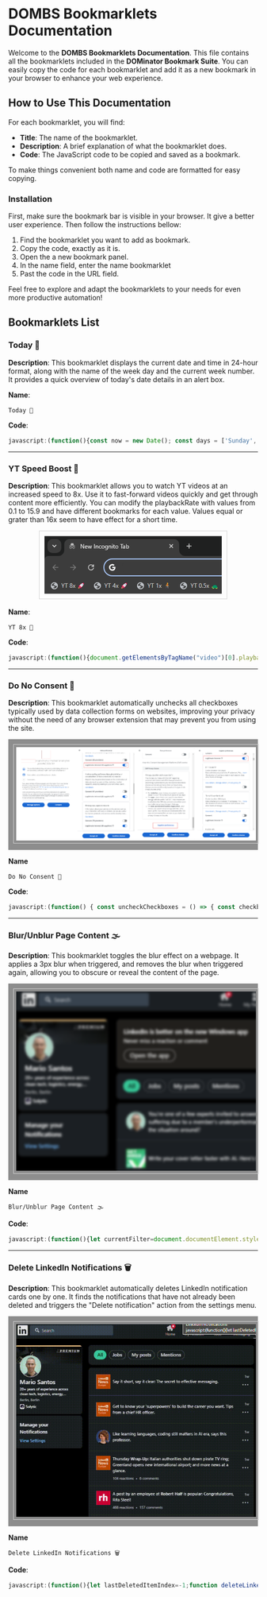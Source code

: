 # DOMBS Bookmarklets Documentation

Welcome to the **DOMBS Bookmarklets Documentation**. This file contains all the bookmarklets included in the **DOMinator Bookmark Suite**. You can easily copy the code for each bookmarklet and add it as a new bookmark in your browser to enhance your web experience.

## How to Use This Documentation

For each bookmarklet, you will find:
- **Title**: The name of the bookmarklet.
- **Description**: A brief explanation of what the bookmarklet does.
- **Code**: The JavaScript code to be copied and saved as a bookmark.

To make things convenient both name and code are formatted for easy copying.

### Installation

First, make sure the bookmark bar is visible in your browser. It give a better user experience. Then follow the instructions bellow:

1. Find the bookmarklet you want to add as bookmark.
2. Copy the code, exactly as it is.
3. Open the a new bookmark panel.
4. In the name field, enter the name bookmarklet
5. Past the code in the URL field.

Feel free to explore and adapt the bookmarklets to your needs for even more productive automation!

## Bookmarklets List

### Today 📅

**Description**: This bookmarklet displays the current date and time in 24-hour format, along with the name of the week day and the current week number. It provides a quick overview of today's date details in an alert box.

**Name**:
```
Today 📅
```

**Code**:
```js
javascript:(function(){const now = new Date(); const days = ['Sunday', 'Monday', 'Tuesday', 'Wednesday', 'Thursday', 'Friday', 'Saturday']; const weekNumber = Math.ceil(((now - new Date(now.getFullYear(), 0, 1)) / 86400000 + new Date(now.getFullYear(), 0, 1).getDay() + 1) / 7); const dateTimeString = `Today is: ${days[now.getDay()]}, Week ${weekNumber}\nDate: ${now.toLocaleDateString('en-GB')} Time: ${now.getHours()}:${String(now.getMinutes()).padStart(2, '0')}`; alert(dateTimeString);})();
```
---

### YT Speed Boost 🚀

**Description**: This bookmarklet allows you to watch YT videos at an increased speed to 8x. Use it to fast-forward videos quickly and get through content more efficiently. You can modify the playbackRate with values from 0.1 to 15.9 and have different bookmarks for each value. Values equal or grater than 16x seem to have effect for a short time.
<div style="text-align: center;">
    <img src="../docs/resources/yt_speed.png" alt="YT Bookmarklet screenshot" style="border: 1px solid lightgray; padding: 10px;" />
</div>

**Name**:
```
YT 8x 🚀
```

**Code**:
```js
javascript:(function(){document.getElementsByTagName("video")[0].playbackRate = 8})();
```

---

### Do No Consent 🚫

**Description**: This bookmarklet automatically unchecks all checkboxes typically used by data collection forms on websites, improving your privacy without the need of any browser extension that may prevent you from using the site.

<div style="text-align: center; background-color: rgba(31, 31, 31, 0.5); padding: 10px;">
    <img src="../docs/resources/do_not_consent.png" alt="Request your consent to use your personal data" style="border: 1px solid lightgray; padding: 5px;" />
</div>

**Name**
```
Do No Consent 🚫
```

**Code**:
```js
javascript:(function() { const uncheckCheckboxes = () => { const checkboxes = document.querySelectorAll('input[type="checkbox"]'); checkboxes.forEach(checkbox => { checkbox.checked = false; }); }; const manageOptionsButton = document.querySelector('button.fc-button.fc-cta-manage-options.fc-secondary-button'); if (manageOptionsButton) { manageOptionsButton.click(); setTimeout(() => { uncheckCheckboxes(); const nextButton = document.querySelector('button.fc-navigation-button.fc-manage-vendors'); if (nextButton) { nextButton.click(); setTimeout(() => { uncheckCheckboxes(); const confirmButton = document.querySelector('button.fc-button.fc-confirm-choices.fc-primary-button'); if (confirmButton) { confirmButton.click(); } }, 500); } }, 500); } })();
```

---

### Blur/Unblur Page Content 🌫️

**Description**: This bookmarklet toggles the blur effect on a webpage. It applies a 3px blur when triggered, and removes the blur when triggered again, allowing you to obscure or reveal the content of the page.

<div style="text-align: center; background-color: rgba(31, 31, 31, 0.5); padding: 10px;">
    <img src="../docs/resources/blur.png" alt="Blur Page Content" style="border: 1px solid lightgray; padding: 5px;" />
</div>

**Name**
```
Blur/Unblur Page Content 🌫️
```

**Code**:
```js
javascript:(function(){let currentFilter=document.documentElement.style.filter;if(/^blur\((\d+(\.\d+)?)px\)$/.test(currentFilter)&&currentFilter==='blur(3px)'){document.documentElement.style.filter='';}else{document.documentElement.style.filter='blur(3px)';}})();
```

---

### Delete LinkedIn Notifications 🗑️

**Description**: This bookmarklet automatically deletes LinkedIn notification cards one by one. It finds the notifications that have not already been deleted and triggers the "Delete notification" action from the settings menu.

<div style="text-align: center; background-color: rgba(31, 31, 31, 0.5); padding: 10px;">
    <img src="../docs/resources/deleteLinkedInNotifications.gif" alt="Delete LinkedIn Notifications" style="border: 1px solid lightgray; padding: 5px;" />
</div>

**Name**
```
Delete LinkedIn Notifications 🗑️
```

**Code**:
```js
javascript:(function(){let lastDeletedItemIndex=-1;function deleteLinkedInNotifications(){function processNextCard(){const notificationCards=Array.from(document.querySelectorAll('div[data-finite-scroll-hotkey-item]'));const nextCard=notificationCards.find(card=>{const cardIndex=parseInt(card.getAttribute('data-finite-scroll-hotkey-item'),10);const cardText=card.textContent.includes('Notification deleted.');return cardIndex>lastDeletedItemIndex&&!cardText;});if(!nextCard){console.log("No more active notifications to delete.");return;}const cardIndex=parseInt(nextCard.getAttribute('data-finite-scroll-hotkey-item'),10);const settingsButton=nextCard.querySelector('button[aria-label="Settings menu"]');if(settingsButton){settingsButton.click();setTimeout(function(){const deleteTextElement=Array.from(document.querySelectorAll('.nt-card-settings-dropdown-item__headline')).find(el=>el.textContent.trim()==='Delete notification');if(deleteTextElement){const deleteButton=deleteTextElement.closest('button.nt-card-settings-dropdown-item__button');if(deleteButton){deleteButton.click();console.log(`Notification with index ${cardIndex} deleted.`);lastDeletedItemIndex=cardIndex;setTimeout(processNextCard,500);}else{console.error("Delete button not found.");}}else{console.error("'Delete notification' option not found.");}},300);}else{console.error("Settings button not found in the notification card.");}}processNextCard();}deleteLinkedInNotifications();})();
```